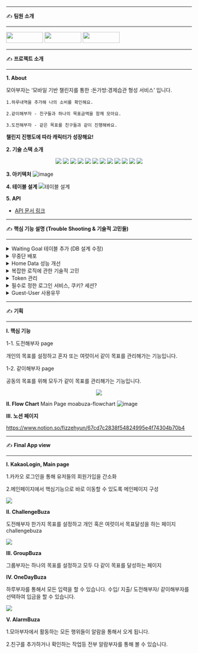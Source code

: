 --------------------------------------------------------------------------------------------------------------------------------------------------------------------

✍ <b> 팀원 소개 </b>

--------------------------------------------------------------------------------------------------------------------------------------------------------------------

<a href="#" target="_blank"><img width="100" height="30" src="https://img.shields.io/static/v1?label=Spring&message=박민우 &color=08CE5D&style=for-the-badge&>"/></a>
<a href="#" target="_blank"><img width="100" height="30" src="https://img.shields.io/static/v1?label=Spring&message=양승훈 &color=08CE5D&style=for-the-badge&>"/></a>
<a href="#" target="_blank"><img width="100" height="30" src="https://img.shields.io/static/v1?label=Spring&message=이광훈 &color=08CE5D&style=for-the-badge&>"/></a>

--------------------------------------------------------------------------------------------------------------------------------------------------------------------

✍ <b> 프로젝트 소개 </b>

--------------------------------------------------------------------------------------------------------------------------------------------------------------------

<b>1. About</b>

모아부자는 ‘모바일 기반 챌린지를 통한 :돈가방:경제습관 형성 서비스’ 입니다.

    1.하루내역을 추가해 나의 소비를 확인해요.

    2.같이해부자 - 친구들과 하나의 목표금액을 함께 모아요.

    3.도전해부자 - 같은 목표를 친구들과 같이 진행해봐요.

<strong>챌린지 진행도에 따라 캐릭터가 성장해요!</strong>

<b>2. 기술 스택 소개</b>
<p align="center">
<img src="https://img.shields.io/badge/github-181717?style=for-the-badge&logo=github&logoColor=white">
<img src="https://img.shields.io/badge/MySQL-005C84?style=for-the-badge&logo=mysql&logoColor=white">
<img src="https://img.shields.io/badge/Springboot-47?style=for-the-badge&logo=Springboot&logoColor=white"/>
<img src="https://img.shields.io/badge/Java-ED8B00?style=for-the-badge&logo=java&logoColor=white"/>
<img src="https://img.shields.io/badge/JWT-000000?style=for-the-badge&logo=JSON%20web%20tokens&logoColor=white">
<img src="https://img.shields.io/badge/Redis-FC5230?style=for-the-badge&logo=Redis&logoColor=white">
<img src="https://img.shields.io/badge/gradle-02303A?style=for-the-badge&logo=gradle&logoColor=white">
<img src="https://img.shields.io/badge/Amazon_AWS-FF9900?style=for-the-badge&logo=amazonaws&logoColor=white">
<img src="https://img.shields.io/badge/Notion-000000?style=for-the-badge&logo=notion&logoColor=white">
<img src="https://img.shields.io/badge/CodeDepoly-1F497D?style=for-the-badge&logo=CodeDepoly&logoColor=white">
<img src="https://img.shields.io/badge/S3-FC5230?style=for-the-badge&logo=S3&logoColor=white">
<img src="https://img.shields.io/badge/Nginx-7DB249?style=for-the-badge&logo=Nginx&logoColor=white">

<b>3. 아키텍처</b>
![image](https://user-images.githubusercontent.com/81571069/162346380-1b756fc0-2451-4818-a7b9-214bc58ae209.png)

<b>4. 테이블 설계</b>
![테이블 설계](https://user-images.githubusercontent.com/81571069/162346848-c7ca2652-3975-4b64-bef3-aad2f8d8d7c2.png)

<b>5. API</b>
- [API 문서 링크](https://www.notion.so/fizzehyun/62186ff738a843bd82bc4f005eead01e?v=57212b6f572d444ab7a24d06a5b0b591)

--------------------------------------------------------------------------------------------------------------------------------------------------------------------

✍ <b>핵심 기능 설명 (Trouble Shooting & 기술적 고민들)</b>

--------------------------------------------------------------------------------------------------------------------------------------------------------------------
<details>
    <summary>
        Waiting Goal 테이블 추가 (DB 설계 수정)
    </summary>

![트러블슈팅](https://velog.velcdn.com/images/90lastday/post/9a4e186f-e84d-4e8f-96db-0e9f6d858a15/image.png)
![트러블슈팅](https://velog.velcdn.com/images/90lastday/post/5baee77b-8225-4031-89e3-40476dcb74bb/image.png)

</details>

<details>
    <summary>
        무중단 배포
    </summary>

![트러블슈팅](https://velog.velcdn.com/images/90lastday/post/8e3200c2-5505-4cf4-bdf2-7115ecac7a12/image.png)
![트러블슈팅](https://velog.velcdn.com/images/90lastday/post/805e42ba-39c8-4d43-853a-e5eef766c9c2/image.png)

</details>

<details>
    <summary>
        Home Data 성능 개선
    </summary>

![트러블슈팅](https://velog.velcdn.com/images/90lastday/post/a194f7e1-b455-4656-bf59-86e4f32a8563/image.png)
![트러블슈팅](https://velog.velcdn.com/images/90lastday/post/990ca960-ea0a-4248-b396-6b02ca5593cd/image.png)

</details>

<details>
    <summary>
        복잡한 로직에 관한 기술적 고민
    </summary>

![트러블슈팅](https://velog.velcdn.com/images/90lastday/post/0a56d79d-0cd0-41ba-a307-6056c49150b4/image.png)
![트러블슈팅](https://velog.velcdn.com/images/90lastday/post/a48d235c-5d7c-43a0-a9e0-23f5d53334b6/image.png)
![트러블슈팅](https://velog.velcdn.com/images/90lastday/post/49ed88eb-0756-4de3-b774-d8e599b80474/image.png)

</details>

<details>
    <summary>
        Token 관리
    </summary>

![트러블슈팅](https://velog.velcdn.com/images/90lastday/post/198a6943-cd10-46c8-9763-35e19b7454b3/image.png)

</details>

<details>
    <summary>
        필수로 정한 로그인 서비스, 쿠키? 세션?
    </summary>

![트러블슈팅](https://velog.velcdn.com/images/90lastday/post/c45eb6a4-e393-48c6-979c-d280b1171f91/image.png)

</details>

<details>
    <summary>
        Guest-User 사용유무
    </summary>

![트러블슈팅](https://velog.velcdn.com/images/90lastday/post/8f9d6859-196f-4d79-868c-9ec8daf8fd4c/image.png)

</details>


--------------------------------------------------------------------------------------------------------------------------------------------------------------------

✍ <b>기획</b>

--------------------------------------------------------------------------------------------------------------------------------------------------------------------

<b>I. 핵심 기능</b>

1-1. 도전해부자 page

개인의 목표를 설정하고 혼자 또는 여럿이서 같이 목표를 관리해가는 기능입니다.

1-2. 같이해부자 page

공동의 목표를 위해 모두가 같이 목표를 관리해가는 기능입니다.

<p align="center">
  <img src="https://user-images.githubusercontent.com/66179677/161878951-da4bbb67-dd46-464f-b867-5530347e3dd3.gif">
</p>

<b>II. Flow Chart</b>
Main Page
moabuza-flowchart
![image](https://user-images.githubusercontent.com/81571069/162348443-c5e429f1-fef0-41c6-9c51-7322c030e8e1.png)


<b>III. 노션 페이지</b>

https://www.notion.so/fizzehyun/67cd7c2838f54824995e4f74304b70b4


--------------------------------------------------------------------------------------------------------------------------------------------------------------------

✍ <b>Final App view</b>

--------------------------------------------------------------------------------------------------------------------------------------------------------------------

<b>I. KakaoLogin, Main page</b>

1.카카오 로그인을 통해 유저들의 회원가입을 간소화

2.메인페이지에서 핵심기능으로 바로 이동할 수 있도록 메인페이지 구성

<p>
  <img src="https://user-images.githubusercontent.com/66179677/161879774-16ba9430-81c0-44d6-bf39-e9bb06ed5eb8.gif">
</p>

<b>II. ChallengeBuza</b>

도전해부자 한가지 목표를 설정하고 개인 혹은 여럿이서 목표달성을 하는 페이지 challengebuza

<p>
  <img src="https://user-images.githubusercontent.com/66179677/161881226-0791865e-4f85-4e2a-86e2-c5232e6843d0.gif">
</p>

<b>III. GroupBuza</b>

그룹부자는 하나의 목표를 설정하고 모두 다 같이 목표를 달성하는 페이지

<b>IV. OneDayBuza</b>

하루부자를 통해서 모든 입력을 할 수 있습니다. 수입/ 지출/ 도전해부자/ 같이해부자를 선택하여 입금을 할 수 있습니다.

<p>
  <img src="https://user-images.githubusercontent.com/66179677/161882124-1eb9da29-156b-4bd7-b47b-6f0ad8f636f0.gif">
</p>

<b>V. AlarmBuza</b>

1.모아부자에서 활동하는 모든 행위들이 알람을 통해서 오게 됩니다.

2.친구를 추가하거나 확인하는 작업등 전부 알람부자를 통해 볼 수 있습니다.
